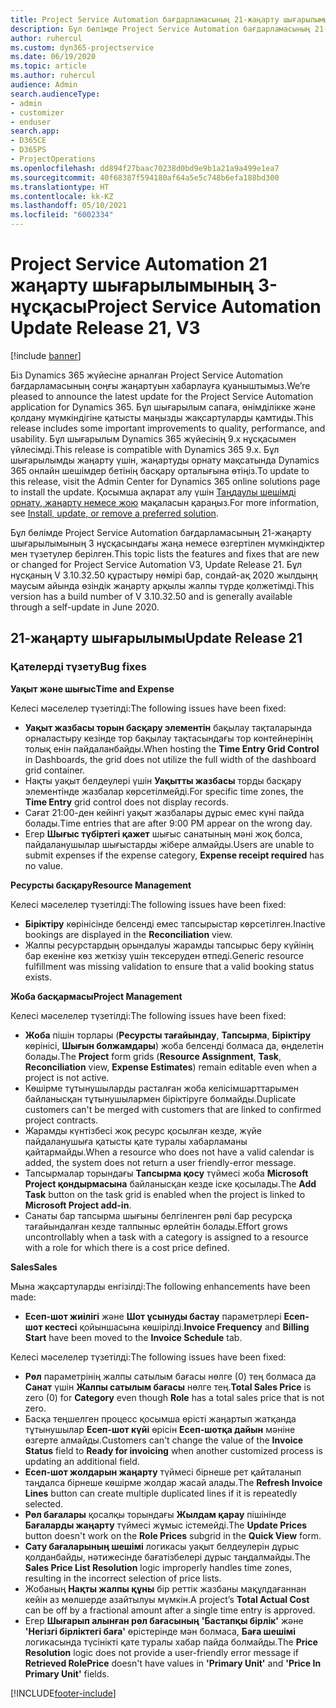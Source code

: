 ```yaml
---
title: Project Service Automation бағдарламасының 21-жаңарту шығарылымы 3-нұсқасындағы жаңалықтар немесе өзгерістер
description: Бұл бөлімде Project Service Automation бағдарламасының 21-жаңарту шығарылымының 3 нұсқасындағы қолжетімді мүмкіндіктер мен түзетулер берілген.
author: ruhercul
ms.custom: dyn365-projectservice
ms.date: 06/19/2020
ms.topic: article
ms.author: ruhercul
audience: Admin
search.audienceType:
- admin
- customizer
- enduser
search.app:
- D365CE
- D365PS
- ProjectOperations
ms.openlocfilehash: dd894f27baac70238d0bd9e9b1a21a9a499e1ea7
ms.sourcegitcommit: 40f68387f594180af64a5e5c748b6efa188bd300
ms.translationtype: HT
ms.contentlocale: kk-KZ
ms.lasthandoff: 05/10/2021
ms.locfileid: "6002334"
---
```

# <a name="project-service-automation-update-release-21-v3"></a><span data-ttu-id="2a49b-103">Project Service Automation 21 жаңарту шығарылымының 3-нұсқасы</span><span class="sxs-lookup"><span data-stu-id="2a49b-103">Project Service Automation Update Release 21, V3</span></span>

[!include [banner](../includes/psa-now-project-operations.md)]

<span data-ttu-id="2a49b-104">Біз Dynamics 365 жүйесіне арналған Project Service Automation бағдарламасының соңғы жаңартуын хабарлауға қуаныштымыз.</span><span class="sxs-lookup"><span data-stu-id="2a49b-104">We’re pleased to announce the latest update for the Project Service Automation application for Dynamics 365.</span></span> <span data-ttu-id="2a49b-105">Бұл шығарылым сапаға, өнімділікке және қолдану мүмкіндігіне қатысты маңызды жақсартуларды қамтиды.</span><span class="sxs-lookup"><span data-stu-id="2a49b-105">This release includes some important improvements to quality, performance, and usability.</span></span> <span data-ttu-id="2a49b-106">Бұл шығарылым Dynamics 365 жүйесінің 9.x нұсқасымен үйлесімді.</span><span class="sxs-lookup"><span data-stu-id="2a49b-106">This release is compatible with Dynamics 365 9.x.</span></span> <span data-ttu-id="2a49b-107">Бұл шығарылымды жаңарту үшін, жаңартуды орнату мақсатында Dynamics 365 онлайн шешімдер бетінің басқару орталығына өтіңіз.</span><span class="sxs-lookup"><span data-stu-id="2a49b-107">To update to this release, visit the Admin Center for Dynamics 365 online solutions page to install the update.</span></span> <span data-ttu-id="2a49b-108">Қосымша ақпарат алу үшін [Таңдаулы шешімді орнату, жаңарту немесе жою](/power-platform/admin/install-remove-preferred-solution) мақаласын қараңыз.</span><span class="sxs-lookup"><span data-stu-id="2a49b-108">For more information, see [Install, update, or remove a preferred solution](/power-platform/admin/install-remove-preferred-solution).</span></span>

<span data-ttu-id="2a49b-109">Бұл бөлімде Project Service Automation бағдарламасының 21-жаңарту шығарылымының 3 нұсқасындағы жаңа немесе өзгертілен мүмкіндіктер мен түзетулер берілген.</span><span class="sxs-lookup"><span data-stu-id="2a49b-109">This topic lists the features and fixes that are new or changed for Project Service Automation V3, Update Release 21.</span></span> <span data-ttu-id="2a49b-110">Бұл нұсқаның V 3.10.32.50 құрастыру нөмірі бар, сондай-ақ 2020 жылдыңң маусым айында өзіндік жаңарту арқылы жалпы түрде қолжетімді.</span><span class="sxs-lookup"><span data-stu-id="2a49b-110">This version has a build number of V 3.10.32.50 and is generally available through a self-update in June 2020.</span></span>

## <a name="update-release-21"></a><span data-ttu-id="2a49b-111">21-жаңарту шығарылымы</span><span class="sxs-lookup"><span data-stu-id="2a49b-111">Update Release 21</span></span>

### <a name="bug-fixes"></a><span data-ttu-id="2a49b-112">Қателерді түзету</span><span class="sxs-lookup"><span data-stu-id="2a49b-112">Bug fixes</span></span>

<span data-ttu-id="2a49b-113">**Уақыт және шығыс**</span><span class="sxs-lookup"><span data-stu-id="2a49b-113">**Time and Expense**</span></span>

<span data-ttu-id="2a49b-114">Келесі мәселелер түзетілді:</span><span class="sxs-lookup"><span data-stu-id="2a49b-114">The following issues have been fixed:</span></span>

- <span data-ttu-id="2a49b-115">**Уақыт жазбасы торын басқару элементін** бақылау тақталарында орналастыру кезінде тор бақылау тақтасындағы тор контейнерінің толық енін пайдаланбайды.</span><span class="sxs-lookup"><span data-stu-id="2a49b-115">When hosting the **Time Entry Grid Control** in Dashboards, the grid does not utilize the full width of the dashboard grid container.</span></span>
- <span data-ttu-id="2a49b-116">Нақты уақыт белдеулері үшін **Уақытты жазбасы** торды басқару элементінде жазбалар көрсетілмейді.</span><span class="sxs-lookup"><span data-stu-id="2a49b-116">For specific time zones, the **Time Entry** grid control does not display records.</span></span>
- <span data-ttu-id="2a49b-117">Сағат 21:00-ден кейінгі уақыт жазбалары дұрыс емес күні пайда болады.</span><span class="sxs-lookup"><span data-stu-id="2a49b-117">Time entries that are after 9:00 PM appear on the wrong day.</span></span>
- <span data-ttu-id="2a49b-118">Егер **Шығыс түбіртегі қажет** шығыс санатының мәні жоқ болса, пайдаланушылар шығыстарды жібере алмайды.</span><span class="sxs-lookup"><span data-stu-id="2a49b-118">Users are unable to submit expenses if the expense category, **Expense receipt required** has no value.</span></span>

<span data-ttu-id="2a49b-119">**Ресурсты басқару**</span><span class="sxs-lookup"><span data-stu-id="2a49b-119">**Resource Management**</span></span>

<span data-ttu-id="2a49b-120">Келесі мәселелер түзетілді:</span><span class="sxs-lookup"><span data-stu-id="2a49b-120">The following issues have been fixed:</span></span>

- <span data-ttu-id="2a49b-121">**Біріктіру** көрінісінде белсенді емес тапсырыстар көрсетілген.</span><span class="sxs-lookup"><span data-stu-id="2a49b-121">Inactive bookings are displayed in the **Reconciliation** view.</span></span>
- <span data-ttu-id="2a49b-122">Жалпы ресурстардың орындалуы жарамды тапсырыс беру күйінің бар екеніне көз жеткізу үшін тексеруден өтпеді.</span><span class="sxs-lookup"><span data-stu-id="2a49b-122">Generic resource fulfillment was missing validation to ensure that a valid booking status exists.</span></span>

<span data-ttu-id="2a49b-123">**Жоба басқармасы**</span><span class="sxs-lookup"><span data-stu-id="2a49b-123">**Project Management**</span></span>

<span data-ttu-id="2a49b-124">Келесі мәселелер түзетілді:</span><span class="sxs-lookup"><span data-stu-id="2a49b-124">The following issues have been fixed:</span></span>

- <span data-ttu-id="2a49b-125">**Жоба** пішін торлары (**Ресурсты тағайындау**, **Тапсырма**, **Біріктіру** көрінісі, **Шығын болжамдары**) жоба белсенді болмаса да, өңделетін болады.</span><span class="sxs-lookup"><span data-stu-id="2a49b-125">The **Project** form grids (**Resource Assignment**, **Task**, **Reconciliation** view, **Expense Estimates**) remain editable even when a project is not active.</span></span>
- <span data-ttu-id="2a49b-126">Көшірме тұтынушыларды расталған жоба келісімшарттарымен байланысқан тұтынушылармен біріктіруге болмайды.</span><span class="sxs-lookup"><span data-stu-id="2a49b-126">Duplicate customers can't be merged with customers that are linked to confirmed project contracts.</span></span>
- <span data-ttu-id="2a49b-127">Жарамды күнтізбесі жоқ ресурс қосылған кезде, жүйе пайдаланушыға қатысты қате туралы хабарламаны қайтармайды.</span><span class="sxs-lookup"><span data-stu-id="2a49b-127">When a resource who does not have a valid calendar is added, the system does not return a user friendly-error message.</span></span>
- <span data-ttu-id="2a49b-128">Тапсырмалар торындағы **Тапсырма қосу** түймесі жоба **Microsoft Project қондырмасына** байланысқан кезде іске қосылады.</span><span class="sxs-lookup"><span data-stu-id="2a49b-128">The **Add Task** button on the task grid is enabled when the project is linked to **Microsoft Project add-in**.</span></span>
- <span data-ttu-id="2a49b-129">Санаты бар тапсырма шығыны белгіленген рөлі бар ресурсқа тағайындалған кезде талпыныс өрлейтін болады.</span><span class="sxs-lookup"><span data-stu-id="2a49b-129">Effort grows uncontrollably when a task with a category is assigned to a resource with a role for which there is a cost price defined.</span></span>

<span data-ttu-id="2a49b-130">**Sales**</span><span class="sxs-lookup"><span data-stu-id="2a49b-130">**Sales**</span></span>

<span data-ttu-id="2a49b-131">Мына жақсартуларды енгізілді:</span><span class="sxs-lookup"><span data-stu-id="2a49b-131">The following enhancements have been made:</span></span>

- <span data-ttu-id="2a49b-132">**Есеп-шот жиілігі** және **Шот ұсынуды бастау** параметрлері **Есеп-шот кестесі** қойыншасына көшірілді.</span><span class="sxs-lookup"><span data-stu-id="2a49b-132">**Invoice Frequency** and **Billing Start** have been moved to the **Invoice Schedule** tab.</span></span>

<span data-ttu-id="2a49b-133">Келесі мәселелер түзетілді:</span><span class="sxs-lookup"><span data-stu-id="2a49b-133">The following issues have been fixed:</span></span>

- <span data-ttu-id="2a49b-134">**Рөл** параметрінің жалпы сатылым бағасы нөлге (0) тең болмаса да **Санат** үшін **Жалпы сатылым бағасы** нөлге тең.</span><span class="sxs-lookup"><span data-stu-id="2a49b-134">**Total Sales Price** is zero (0) for **Category** even though **Role** has a total sales price that is not zero.</span></span>
- <span data-ttu-id="2a49b-135">Басқа теңшелген процесс қосымша өрісті жаңартып жатқанда тұтынушылар **Есеп-шот күйі** өрісін **Есеп-шотқа дайын** мәніне өзгерте алмайды.</span><span class="sxs-lookup"><span data-stu-id="2a49b-135">Customers can't change the value of the **Invoice Status** field to **Ready for invoicing** when another customized process is updating an additional field.</span></span>
- <span data-ttu-id="2a49b-136">**Есеп-шот жолдарын жаңарту** түймесі бірнеше рет қайталанып таңдалса бірнеше көшірме жолдар жасай алады.</span><span class="sxs-lookup"><span data-stu-id="2a49b-136">The **Refresh Invoice Lines** button can create multiple duplicated lines if it is repeatedly selected.</span></span>
- <span data-ttu-id="2a49b-137">**Рөл бағалары** қосалқы торындағы **Жылдам қарау** пішінінде **Бағаларды жаңарту** түймесі жұмыс істемейді.</span><span class="sxs-lookup"><span data-stu-id="2a49b-137">The **Update Prices** button doesn't work on the **Role Prices** subgrid in the **Quick View** form.</span></span>
- <span data-ttu-id="2a49b-138">**Сату бағаларының шешімі** логикасы уақыт белдеулерін дұрыс қолданбайды, нәтижесінде бағатізбелері дұрыс таңдалмайды.</span><span class="sxs-lookup"><span data-stu-id="2a49b-138">The **Sales Price List Resolution** logic improperly handles time zones, resulting in the incorrect selection of price lists.</span></span>
- <span data-ttu-id="2a49b-139">Жобаның **Нақты жалпы құны** бір реттік жазбаны мақұлдағаннан кейін аз мөлшерде азайтылуы мүмкін.</span><span class="sxs-lookup"><span data-stu-id="2a49b-139">A project’s **Total Actual Cost** can be off by a fractional amount after a single time entry is approved.</span></span>
- <span data-ttu-id="2a49b-140">Егер **Шығарып алынған рөл бағасының** **'Бастапқы бірлік'** және **'Негізгі бірліктегі баға'** өрістерінде мән болмаса, **Баға шешімі** логикасында түсінікті қате туралы хабар пайда болмайды.</span><span class="sxs-lookup"><span data-stu-id="2a49b-140">The **Price Resolution** logic does not provide a user-friendly error message if **Retrieved RolePrice** doesn't have values in **'Primary Unit'** and **'Price In Primary Unit'** fields.</span></span>


[!INCLUDE[footer-include](../includes/footer-banner.md)]
